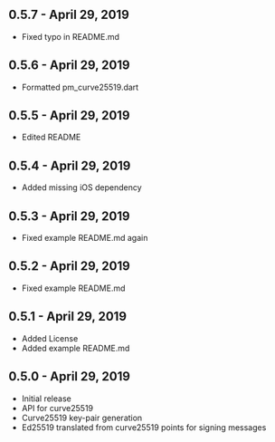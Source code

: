 ## 0.5.7 - April 29, 2019
* Fixed typo in README.md

## 0.5.6 - April 29, 2019
* Formatted pm_curve25519.dart

## 0.5.5 - April 29, 2019
* Edited README

## 0.5.4 - April 29, 2019
* Added missing iOS dependency

## 0.5.3 - April 29, 2019
* Fixed example README.md again

## 0.5.2 - April 29, 2019
* Fixed example README.md

## 0.5.1 - April 29, 2019
* Added License
* Added example README.md

## 0.5.0 - April 29, 2019
* Initial release
* API for curve25519
* Curve25519 key-pair generation
* Ed25519 translated from curve25519 points for signing messages
